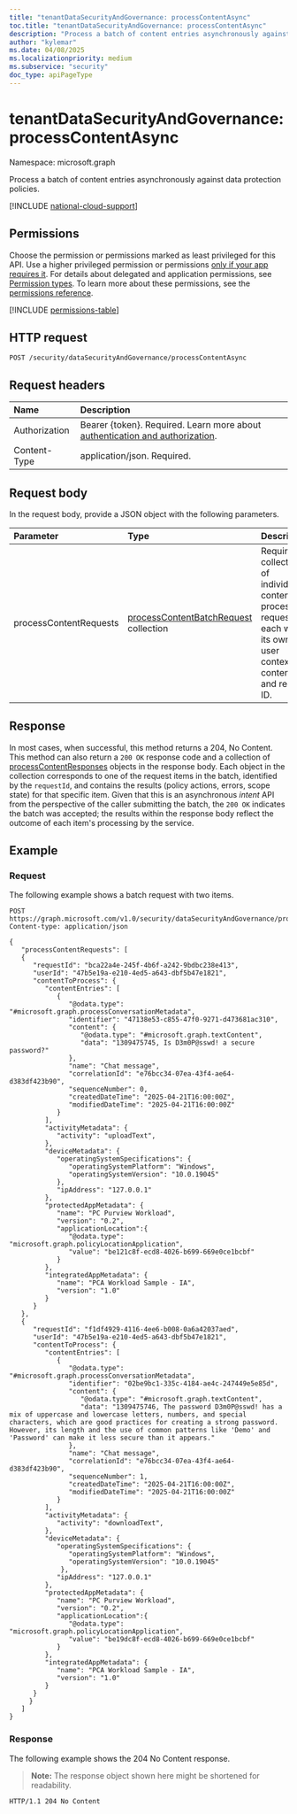 ```yaml
---
title: "tenantDataSecurityAndGovernance: processContentAsync"
toc.title: "tenantDataSecurityAndGovernance: processContentAsync"
description: "Process a batch of content entries asynchronously against data protection policies."
author: "kylemar"
ms.date: 04/08/2025
ms.localizationpriority: medium
ms.subservice: "security"
doc_type: apiPageType
---
```


# tenantDataSecurityAndGovernance: processContentAsync

Namespace: microsoft.graph

Process a batch of content entries asynchronously against data protection policies.

[!INCLUDE [national-cloud-support](../../includes/global-only.md)]

## Permissions

Choose the permission or permissions marked as least privileged for this API. Use a higher privileged permission or permissions [only if your app requires it](/graph/permissions-overview#best-practices-for-using-microsoft-graph-permissions). For details about delegated and application permissions, see [Permission types](/graph/permissions-overview#permission-types). To learn more about these permissions, see the [permissions reference](/graph/permissions-reference).

[!INCLUDE [permissions-table](../includes/permissions/tenantdatasecurityandgovernance-processcontentasync-permissions.md)]

## HTTP request

```http
POST /security/dataSecurityAndGovernance/processContentAsync
```

## Request headers

| Name          | Description   |
| :------------ | :------------ |
|Authorization|Bearer {token}. Required. Learn more about [authentication and authorization](/graph/auth/auth-concepts).|
| Content-Type  | application/json. Required. |

## Request body

In the request body, provide a JSON object with the following parameters.

| Parameter             | Type                                                                                                       | Description                                                                                                            |
| :-------------------- | :---------------------------------------------- | :------------------------------------------------------ |
| processContentRequests| [processContentBatchRequest](../resources/processcontentbatchrequest.md) collection | Required. A collection of individual content processing requests, each with its own user context, content, and request ID. |

## Response

In most cases, when successful, this method returns a 204, No Content. This method can also return a `200 OK` response code and a collection of [processContentResponses](../resources/processcontentresponses.md) objects in the response body. Each object in the collection corresponds to one of the request items in the batch, identified by the `requestId`, and contains the results (policy actions, errors, scope state) for that specific item. Given that this is an asynchronous *intent* API from the perspective of the caller submitting the batch, the `200 OK` indicates the batch was accepted; the results within the response body reflect the outcome of each item's processing by the service.

## Example

### Request

The following example shows a batch request with two items.

```http
POST https://graph.microsoft.com/v1.0/security/dataSecurityAndGovernance/processContentAsync
Content-type: application/json

{
   "processContentRequests": [
   {
      "requestId": "bca22a4e-245f-4b6f-a242-9bdbc238e413",
      "userId": "47b5e19a-e210-4ed5-a643-dbf5b47e1821",
      "contentToProcess": {
         "contentEntries": [
            {
               "@odata.type": "#microsoft.graph.processConversationMetadata",
               "identifier": "47138e53-c855-47f0-9271-d473681ac310",
               "content": {
                  "@odata.type": "#microsoft.graph.textContent",
                  "data": "1309475745, Is D3m0P@sswd! a secure password?"
               },
               "name": "Chat message",
               "correlationId": "e76bcc34-07ea-43f4-ae64-d383df423b90",
               "sequenceNumber": 0,
               "createdDateTime": "2025-04-21T16:00:00Z",
               "modifiedDateTime": "2025-04-21T16:00:00Z"
            }
         ],
         "activityMetadata": {
            "activity": "uploadText",
         },
         "deviceMetadata": {
            "operatingSystemSpecifications": {
               "operatingSystemPlatform": "Windows",
               "operatingSystemVersion": "10.0.19045"
            },
            "ipAddress": "127.0.0.1"
         },
         "protectedAppMetadata": {
            "name": "PC Purview Workload",
            "version": "0.2",
            "applicationLocation":{
               "@odata.type": "microsoft.graph.policyLocationApplication",
               "value": "be121c8f-ecd8-4026-b699-669e0ce1bcbf"
            }
         },
         "integratedAppMetadata": {
            "name": "PCA Workload Sample - IA",
            "version": "1.0"
         }
      }
   },
   {
      "requestId": "f1df4929-4116-4ee6-b008-0a6a42037aed",
      "userId": "47b5e19a-e210-4ed5-a643-dbf5b47e1821",
      "contentToProcess": {
         "contentEntries": [
            {
               "@odata.type": "#microsoft.graph.processConversationMetadata",
               "identifier": "02be9bc1-335c-4184-ae4c-247449e5e85d",
               "content": {
                  "@odata.type": "#microsoft.graph.textContent",
                  "data": "1309475746, The password D3m0P@sswd! has a mix of uppercase and lowercase letters, numbers, and special characters, which are good practices for creating a strong password. However, its length and the use of common patterns like 'Demo' and 'Password' can make it less secure than it appears."
               },
               "name": "Chat message",
               "correlationId": "e76bcc34-07ea-43f4-ae64-d383df423b90",
               "sequenceNumber": 1,
               "createdDateTime": "2025-04-21T16:00:00Z",
               "modifiedDateTime": "2025-04-21T16:00:00Z"
            }
         ],
         "activityMetadata": {
            "activity": "downloadText",
         },
         "deviceMetadata": {
            "operatingSystemSpecifications": {
               "operatingSystemPlatform": "Windows",
               "operatingSystemVersion": "10.0.19045"
             },
            "ipAddress": "127.0.0.1"
         },
         "protectedAppMetadata": {
            "name": "PC Purview Workload",
            "version": "0.2",
            "applicationLocation":{
               "@odata.type": "microsoft.graph.policyLocationApplication",
               "value": "be19dc8f-ecd8-4026-b699-669e0ce1bcbf"
            }
         },
         "integratedAppMetadata": {
            "name": "PCA Workload Sample - IA",
            "version": "1.0"
         }
      }
     }
   ]
}
```

### Response

The following example shows the 204 No Content response.

> **Note:** The response object shown here might be shortened for readability.

```http
HTTP/1.1 204 No Content
```
